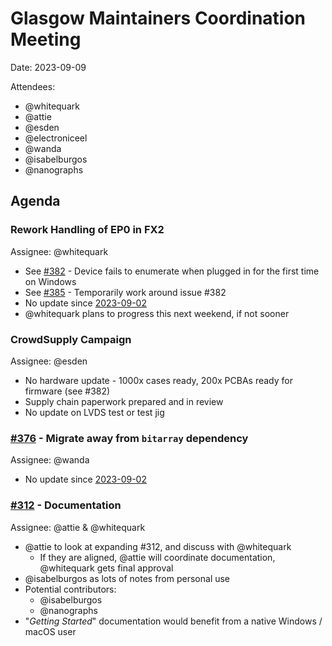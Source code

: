 # Glasgow Maintainers Coordination Meeting

Date: 2023-09-09

Attendees:
- @whitequark
- @attie
- @esden
- @electroniceel
- @wanda
- @isabelburgos
- @nanographs


## Agenda

### Rework Handling of EP0 in FX2

Assignee: @whitequark

- See [#382](https://github.com/GlasgowEmbedded/glasgow/issues/382) - Device fails to enumerate when plugged in for the first time on Windows
- See [#385](https://github.com/GlasgowEmbedded/glasgow/pull/385) - Temporarily work around issue #382
- No update since [2023-09-02](./2023-09-02.md)
- @whitequark plans to progress this next weekend, if not sooner


### CrowdSupply Campaign

Assignee: @esden

- No hardware update - 1000x cases ready, 200x PCBAs ready for firmware (see #382)
- Supply chain paperwork prepared and in review
- No update on LVDS test or test jig


### [#376](https://github.com/GlasgowEmbedded/glasgow/pull/376) - Migrate away from `bitarray` dependency

Assignee: @wanda

- No update since [2023-09-02](./2023-09-02.md)


### [#312](https://github.com/GlasgowEmbedded/glasgow/issues/312) - Documentation

Assignee: @attie & @whitequark

- @attie to look at expanding #312, and discuss with @whitequark
  - If they are aligned, @attie will coordinate documentation, @whitequark gets final approval
- @isabelburgos as lots of notes from personal use
- Potential contributors:
  - @isabelburgos
  - @nanographs
- "_Getting Started_" documentation would benefit from a native Windows / macOS user
